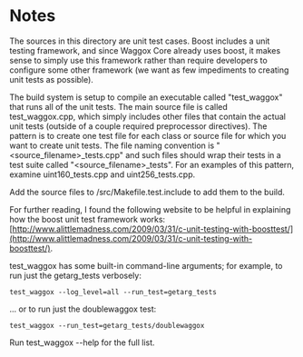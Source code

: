 # Notes
The sources in this directory are unit test cases.  Boost includes a
unit testing framework, and since Waggox Core already uses boost, it makes
sense to simply use this framework rather than require developers to
configure some other framework (we want as few impediments to creating
unit tests as possible).

The build system is setup to compile an executable called "test_waggox"
that runs all of the unit tests.  The main source file is called
test_waggox.cpp, which simply includes other files that contain the
actual unit tests (outside of a couple required preprocessor
directives).  The pattern is to create one test file for each class or
source file for which you want to create unit tests.  The file naming
convention is "<source_filename>_tests.cpp" and such files should wrap
their tests in a test suite called "<source_filename>_tests".  For an
examples of this pattern, examine uint160_tests.cpp and
uint256_tests.cpp.

Add the source files to /src/Makefile.test.include to add them to the build.

For further reading, I found the following website to be helpful in
explaining how the boost unit test framework works:
[http://www.alittlemadness.com/2009/03/31/c-unit-testing-with-boosttest/](http://www.alittlemadness.com/2009/03/31/c-unit-testing-with-boosttest/).

test_waggox has some built-in command-line arguments; for
example, to run just the getarg_tests verbosely:

    test_waggox --log_level=all --run_test=getarg_tests

... or to run just the doublewaggox test:

    test_waggox --run_test=getarg_tests/doublewaggox

Run  test_waggox --help   for the full list.

